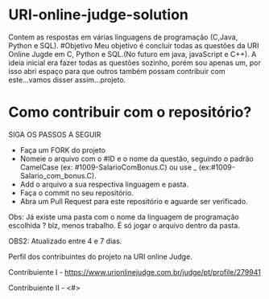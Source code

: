 ﻿# URI-online-judge-solution
Contem as respostas em várias linguagens de programação (C,Java, Python e SQL).
#Objetivo
Meu objetivo é concluir todas as questões da URI Online Jugde em C, Python e SQL.(No futuro em java, javaScript e C++).
A ideia inicial era fazer todas as questões sozinho, porém sou apenas um, por isso abri espaço 
para que outros também possam contribuir com este...vamos disser assim...projeto.

  <h1>Como contribuir com o repositório? </h1>
  SIGA OS PASSOS A SEGUIR
  
   - Faça um FORK do projeto
   - Nomeie o arquivo com o #ID e o nome da questão, seguindo o padrão CamelCase (ex: #1009-SalarioComBonus.C) ou use _ (ex:#1009-Salario_com_bonus.C).
   - Add o arquivo a sua respectiva linguagem e pasta.
   - Faça o commit no seu repositório.
   - Abra um Pull Request para este repositório e aguarde ser verificado.

Obs: Já existe uma pasta com o nome da linguagem de programação escolhida ? blz, menos trabalho.
É só jogar o arquivo dentro da pasta.

OBS2: Atualizado entre 4 e 7 dias.

Perfil dos contribuintes do projeto na URI online Judge.

Contribuiente I - https://www.urionlinejudge.com.br/judge/pt/profile/279941

Contribuiente II - <#>
